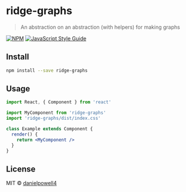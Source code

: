 # ridge-graphs

> An abstraction on an abstraction (with helpers) for making graphs

[![NPM](https://img.shields.io/npm/v/ridge-graphs.svg)](https://www.npmjs.com/package/ridge-graphs) [![JavaScript Style Guide](https://img.shields.io/badge/code_style-standard-brightgreen.svg)](https://standardjs.com)

## Install

```bash
npm install --save ridge-graphs
```

## Usage

```jsx
import React, { Component } from 'react'

import MyComponent from 'ridge-graphs'
import 'ridge-graphs/dist/index.css'

class Example extends Component {
  render() {
    return <MyComponent />
  }
}
```

## License

MIT © [danielpowell4](https://github.com/danielpowell4)
